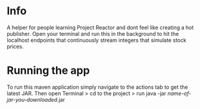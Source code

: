 # Info
A helper for people learning Project Reactor and dont feel like creating a hot publisher. Open your terminal and run this in the background to hit the localhost endpoints that continuously stream integers that simulate stock prices.

# Running the app
To run this maven application simply navigate to the actions tab to get the latest JAR. Then open Terminal > cd to the project > run java -jar *name-of-jar-you-downloaded*.jar
